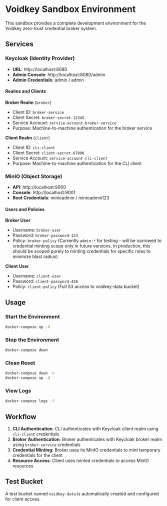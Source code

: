 # Voidkey Sandbox Environment

This sandbox provides a complete development environment for the Voidkey zero-trust credential broker system.

## Services

### Keycloak (Identity Provider)
- **URL**: http://localhost:8080
- **Admin Console**: http://localhost:8080/admin
- **Admin Credentials**: admin / admin

#### Realms and Clients

**Broker Realm** (`broker`)
- Client ID: `broker-service`
- Client Secret: `broker-secret-12345`
- Service Account: `service-account-broker-service`
- Purpose: Machine-to-machine authentication for the broker service

**Client Realm** (`client`)
- Client ID: `cli-client`
- Client Secret: `client-secret-67890`
- Service Account: `service-account-cli-client`
- Purpose: Machine-to-machine authentication for the CLI client

### MinIO (Object Storage)
- **API**: http://localhost:9000
- **Console**: http://localhost:9001
- **Root Credentials**: minioadmin / minioadmin123

#### Users and Policies

**Broker User**
- Username: `broker-user`
- Password: `broker-password-123`
- Policy: `broker-policy` (Currently `admin:*` for testing - will be narrowed to credential minting scope only in future versions. In production, this should be scoped purely to minting credentials for specific roles to minimize blast radius)

**Client User**
- Username: `client-user`
- Password: `client-password-456`
- Policy: `client-policy` (Full S3 access to voidkey-data bucket)

## Usage

### Start the Environment
```bash
docker-compose up -d
```

### Stop the Environment
```bash
docker-compose down
```

### Clean Reset
```bash
docker-compose down -v
docker-compose up -d
```

### View Logs
```bash
docker-compose logs -f
```

## Workflow

1. **CLI Authentication**: CLI authenticates with Keycloak client realm using `cli-client` credentials
2. **Broker Authentication**: Broker authenticates with Keycloak broker realm using `broker-service` credentials
3. **Credential Minting**: Broker uses its MinIO credentials to mint temporary credentials for the client
4. **Resource Access**: Client uses minted credentials to access MinIO resources

## Test Bucket

A test bucket named `voidkey-data` is automatically created and configured for client access.
